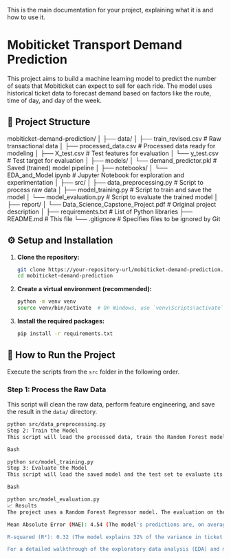 This is the main documentation for your project, explaining what it is and how to use it.

# Mobiticket Transport Demand Prediction

This project aims to build a machine learning model to predict the number of seats that Mobiticket can expect to sell for each ride. The model uses historical ticket data to forecast demand based on factors like the route, time of day, and day of the week.

## 📂 Project Structure

mobiticket-demand-prediction/
│
├── data/
│   ├── train_revised.csv       # Raw transactional data
│   ├── processed_data.csv      # Processed data ready for modeling
│   ├── X_test.csv              # Test features for evaluation
│   └── y_test.csv              # Test target for evaluation
│
├── models/
│   └── demand_predictor.pkl    # Saved (trained) model pipeline
│
├── notebooks/
│   └── EDA_and_Model.ipynb     # Jupyter Notebook for exploration and experimentation
│
├── src/
│   ├── data_preprocessing.py   # Script to process raw data
│   ├── model_training.py       # Script to train and save the model
│   └── model_evaluation.py     # Script to evaluate the trained model
│
├── report/
│   └── Data_Science_Capstone_Project.pdf # Original project description
│
├── requirements.txt            # List of Python libraries
├── README.md                   # This file
└── .gitignore                  # Specifies files to be ignored by Git


## ⚙️ Setup and Installation

1.  **Clone the repository:**
    ```bash
    git clone https://your-repository-url/mobiticket-demand-prediction.git
    cd mobiticket-demand-prediction
    ```

2.  **Create a virtual environment (recommended):**
    ```bash
    python -m venv venv
    source venv/bin/activate  # On Windows, use `venv\Scripts\activate`
    ```

3.  **Install the required packages:**
    ```bash
    pip install -r requirements.txt
    ```

## 🚀 How to Run the Project

Execute the scripts from the `src` folder in the following order.

### **Step 1: Process the Raw Data**
This script will clean the raw data, perform feature engineering, and save the result in the `data/` directory.

```bash
python src/data_preprocessing.py
Step 2: Train the Model
This script will load the processed data, train the Random Forest model, and save the trained pipeline to the models/ directory. It also saves the test set in data/ for evaluation.

Bash

python src/model_training.py
Step 3: Evaluate the Model
This script will load the saved model and the test set to evaluate its performance.

Bash

python src/model_evaluation.py
📈 Results
The project uses a Random Forest Regressor model. The evaluation on the unseen test set yielded the following results:

Mean Absolute Error (MAE): 4.54 (The model's predictions are, on average, off by about 4-5 seats).

R-squared (R²): 0.32 (The model explains 32% of the variance in ticket sales).

For a detailed walkthrough of the exploratory data analysis (EDA) and model building process, please see the Jupyter Notebook at notebooks/EDA_and_Model.ipynb.